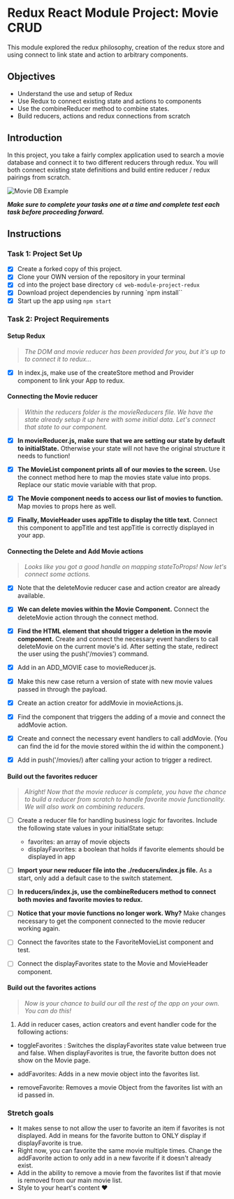 # Redux React Module Project: Movie CRUD

This module explored the redux philosophy, creation of the redux store and using connect to link state and action to arbitrary components.

## Objectives
- Understand the use and setup of Redux
- Use Redux to connect existing state and actions to components
- Use the combineReducer method to combine states.
- Build reducers, actions and redux connections from scratch

## Introduction
In this project, you take a fairly complex application used to search a movie database and connect it to two different reducers through redux. You will both connect existing state definitions and build entire reducer / redux pairings from scratch.

![Movie DB Example](project-goals.gif)

***Make sure to complete your tasks one at a time and complete test each task before proceeding forward.***

## Instructions
### Task 1: Project Set Up
* [x] Create a forked copy of this project.
* [x] Clone your OWN version of the repository in your terminal
* [x] cd into the project base directory `cd web-module-project-redux`
* [x] Download project dependencies by running `npm install``
* [x] Start up the app using `npm start`

### Task 2: Project Requirements
#### Setup Redux
> *The DOM and movie reducer has been provided for you, but it's up to to connect it to redux...*

* [x] In index.js, make use of the createStore method and Provider component to link your App to redux.

#### Connecting the Movie reducer
> *Within the reducers folder is the movieReducers file. We have the state already setup it up here with some initial data. Let's connect that state to our component.*

* [x] **In movieReducer.js, make sure that we are setting our state by default to initialState.** Otherwise your state will not have the original structure it needs to function!

* [x] **The MovieList component prints all of our movies to the screen.** Use the connect method here to map the movies state value into props. Replace our static movie variable with that prop.

* [x] **The Movie component needs to access our list of movies to function.** Map movies to props here as well.

* [x] **Finally, MovieHeader uses appTitle to display the title text.** Connect this component to appTitle and test appTitle is correctly displayed in your app.


#### Connecting the Delete and Add Movie actions
> *Looks like you got a good handle on mapping stateToProps! Now let's connect some actions.*

* [x] Note that the deleteMovie reducer case and action creator are already available.

* [x] **We can delete movies within the Movie Component.** Connect the deleteMovie action through the connect method.

* [x] **Find the HTML element that should trigger a deletion in the movie component.** Create and connect the necessary event handlers to call deleteMovie on the current movie's id. After setting the state, redirect the user using the push('/movies') command.

* [x] Add in an ADD_MOVIE case to movieReducer.js.
* [x] Make this new case return a version of state with new movie values passed in through the payload.
* [x] Create an action creator for addMovie in movieActions.js.

* [x] Find the component that triggers the adding of a movie and connect the addMovie action.

* [x] Create and connect the necessary event handlers to call addMovie. (You can find the id for the movie stored within the id within the component.) 
* [x] Add in push('/movies/) after calling your action to trigger a redirect.

#### Build out the favorites reducer
> *Alright! Now that the movie reducer is complete, you have the chance to build a reducer from scratch to handle favorite movie functionality. We will also work on combining reducers.*

* [ ] Create a reducer file for handling business logic for favorites. Include the following state values in your initialState setup:
  -  favorites: an array of movie objects
  -  displayFavorites: a boolean that holds if favorite elements should be displayed in app

* [ ] **Import your new reducer file into the ./reducers/index.js file.** As a start, only add a default case to the switch statement.

* [ ] **In reducers/index.js, use the combineReducers method to connect both movies and favorite movies to redux.**

* [ ] **Notice that your movie functions no longer work. Why?** Make changes necessary to get the component connected to the movie reducer working again.

* [ ] Connect the favorites state to the FavoriteMovieList component and test.

* [ ] Connect the displayFavorites state to the Movie and MovieHeader component.

#### Build out the favorites actions
> *Now is your chance to build our all the rest of the app on your own. You can do this!*

1. Add in reducer cases, action creators and event handler code for the following actions:
  - toggleFavorites : Switches the displayFavorites state value between true and false. When displayFavorites is true, the favorite button does not show on the Movie page.
  
  - addFavorites: Adds in a new movie object into the favorites list.
  - removeFavorite: Removes a movie Object from the favorites list with an id passed in.

### Stretch goals
- It makes sense to not allow the user to favorite an item if favorites is not displayed. Add in means for the favorite button to ONLY display if displayFavorite is true.
- Right now, you can favorite the same movie multiple times. Change the addFavorite action to only add in a new favorite if it doesn't already exist.
- Add in the ability to remove a movie from the favorites list if that movie is removed from our main movie list.
- Style to your heart's content ❤️
